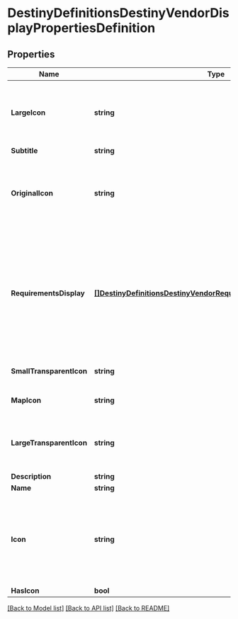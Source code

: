 # DestinyDefinitionsDestinyVendorDisplayPropertiesDefinition

## Properties
Name | Type | Description | Notes
------------ | ------------- | ------------- | -------------
**LargeIcon** | **string** | I regret calling this a \&quot;large icon\&quot;. It&#39;s more like a medium-sized image with a picture of the vendor&#39;s mug on it, trying their best to look cool. Not what one would call an icon. | [optional] 
**Subtitle** | **string** |  | [optional] 
**OriginalIcon** | **string** | If we replaced the icon with something more glitzy, this is the original icon that the vendor had according to the game&#39;s content. It may be more lame and/or have less razzle-dazzle. But who am I to tell you which icon to use. | [optional] 
**RequirementsDisplay** | [**[]DestinyDefinitionsDestinyVendorRequirementDisplayEntryDefinition**](Destiny.Definitions.DestinyVendorRequirementDisplayEntryDefinition.md) | Vendors, in addition to expected display property data, may also show some \&quot;common requirements\&quot; as statically defined definition data. This might be when a vendor accepts a single type of currency, or when the currency is unique to the vendor and the designers wanted to show that currency when you interact with the vendor. | [optional] 
**SmallTransparentIcon** | **string** | This is the icon used in parts of the game UI such as the vendor&#39;s waypoint. | [optional] 
**MapIcon** | **string** | This is the icon used in the map overview, when the vendor is located on the map. | [optional] 
**LargeTransparentIcon** | **string** | This is apparently the \&quot;Watermark\&quot;. I am not certain offhand where this is actually used in the Game UI, but some people may find it useful. | [optional] 
**Description** | **string** |  | [optional] 
**Name** | **string** |  | [optional] 
**Icon** | **string** | Note that \&quot;icon\&quot; is sometimes misleading, and should be interpreted in the context of the entity. For instance, in Destiny 1 the DestinyRecordBookDefinition&#39;s icon was a big picture of a book.  But usually, it will be a small square image that you can use as... well, an icon. | [optional] 
**HasIcon** | **bool** |  | [optional] 

[[Back to Model list]](../README.md#documentation-for-models) [[Back to API list]](../README.md#documentation-for-api-endpoints) [[Back to README]](../README.md)



